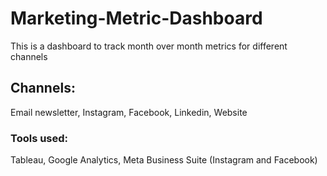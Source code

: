 # Marketing-Metric-Dashboard

This is a dashboard to track month over month metrics for different channels

## Channels:
Email newsletter, Instagram, Facebook, Linkedin, Website

### Tools used:
Tableau, Google Analytics, Meta Business Suite (Instagram and Facebook)
